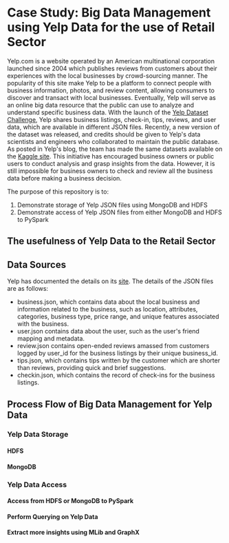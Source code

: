 # Case Study: Big Data Management using Yelp Data for the use of Retail Sector 

Yelp.com is a website operated by an American multinational corporation launched since 2004 which publishes reviews from customers about their experiences with the local businesses by crowd-sourcing manner. The popularity of this site make Yelp to be a platform to connect people with business information, photos, and review content, allowing consumers to discover and transact with local businesses. Eventually, Yelp will serve as an online big data resource that the public can use to analyze and understand specific business data. With the launch of the [Yelp Dataset Challenge](https://www.yelp.com/dataset), Yelp shares business listings, check-in, tips, reviews, and user data, which are available in different JSON files. Recently, a new version of the dataset was released, and credits should be given to Yelp's data scientists and engineers who collaborated to maintain the public database. As posted in Yelp's blog, the team has made the same datasets available on the [Kaggle site](https://www.kaggle.com/yelp-dataset/yelp-dataset). This initiative has encouraged business owners or public users to conduct analysis and grasp insights from the data. However, it is still impossible for business owners to check and review all the business data before making a business decision. 

The purpose of this repository is to:
1) Demonstrate storage of Yelp JSON files using MongoDB and HDFS
2) Demonstrate access of Yelp JSON files from either MongoDB and HDFS to PySpark 

## The usefulness of Yelp Data to the Retail Sector

## Data Sources
Yelp has documented the details on its [site](https://www.yelp.com/dataset/documentation/main). The details of the JSON files are as follows: 
-	business.json, which contains data about the local business and information related to the business, such as location, attributes, categories, business type, price range, and unique features associated with the business. 
-	user.json contains data about the user, such as the user's friend mapping and metadata.
-	review.json contains open-ended reviews amassed from customers logged by user_id for the business listings by their unique business_id.
-	tips.json, which contains tips written by the customer which are shorter than reviews, providing quick and brief suggestions.
-	checkin.json, which contains the record of check-ins for the business listings.

## Process Flow of Big Data Management for Yelp Data

### Yelp Data Storage
#### HDFS
#### MongoDB

### Yelp Data Access
#### Access from HDFS or MongoDB to PySpark

#### Perform Querying on Yelp Data
#### Extract more insights using MLib and GraphX
